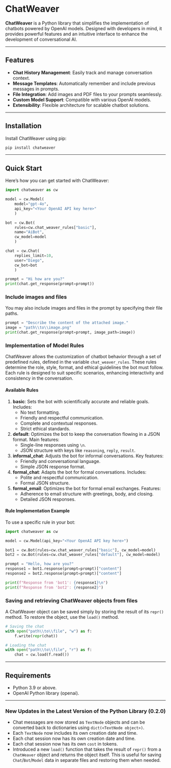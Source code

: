 # ChatWeaver

**ChatWeaver** is a Python library that simplifies the implementation of chatbots powered by OpenAI models. Designed with developers in mind, it provides powerful features and an intuitive interface to enhance the development of conversational AI.

---

## Features

- **Chat History Management**: Easily track and manage conversation context.
- **Message Templates**: Automatically remember and include previous messages in prompts.
- **File Integration**: Add images and PDF files to your prompts seamlessly.
- **Custom Model Support**: Compatible with various OpenAI models.
- **Extensibility**: Flexible architecture for scalable chatbot solutions.

---

## Installation
Install ChatWeaver using pip:

```bash
pip install chatweaver
```

---

## Quick Start

Here’s how you can get started with ChatWeaver:

```python
import chatweaver as cw

model = cw.Model(
    model="gpt-4o", 
    api_key="<Your OpenAI API key here>"
    )

bot = cw.Bot(
    rules=cw.chat_weaver_rules["basic"], 
    name="AiBot", 
    cw_model=model
    )

chat = cw.Chat(
    replies_limit=10, 
    user="Diego", 
    cw_bot=bot
    )

prompt = "Hi how are you?"
print(chat.get_response(prompt=prompt))
```

### Include images and files

You may also include images and files in the prompt by specifying their file paths.
```python
prompt = "Describe the content of the attached image."
image = "path\\to\\image.png"
print(chat.get_response(prompt=prompt, image_path=image))
```

### Implementation of Model Rules

ChatWeaver allows the customization of chatbot behavior through a set of predefined rules, defined in the variable `chat_weaver_rules`. These rules determine the role, style, format, and ethical guidelines the bot must follow. Each rule is designed to suit specific scenarios, enhancing interactivity and consistency in the conversation.

#### Available Rules

1. **basic**: Sets the bot with scientifically accurate and reliable goals. Includes:
   - No text formatting.
   - Friendly and respectful communication.
   - Complete and contextual responses.
   - Strict ethical standards.
2. **default**: Optimizes the bot to keep the conversation flowing in a JSON format. Main features:
   - Single-line responses using `\n`.
   - JSON structure with keys like `reasoning`, `reply`, `result`.
3. **informal_chat**: Adjusts the bot for informal conversations. Key features:
   - Friendly and conversational language.
   - Simple JSON response format.
4. **formal_chat**: Adapts the bot for formal conversations. Includes:
   - Polite and respectful communication.
   - Formal JSON structure.
5. **formal_email**: Optimizes the bot for formal email exchanges. Features:
   - Adherence to email structure with greetings, body, and closing.
   - Detailed JSON responses.

#### Rule Implementation Example

To use a specific rule in your bot:

```python
import chatweaver as cw

model = cw.Model(api_key="<Your OpenAI API key here>")

bot1 = cw.Bot(rules=cw.chat_weaver_rules["basic"], cw_model=model)
bot2 = cw.Bot(rules=cw.chat_weaver_rules["default"], cw_model=model)

prompt = "Hello, how are you?"
response1 = bot1.response(prompt=prompt)["content"]
response2 = bot2.response(prompt=prompt)["content"]

print(f"Response from 'bot1': {response1}\n")
print(f"Response from 'bot2': {response2}")
```

### Saving and retrieving ChatWeaver objects from files
A ChatWeaver object can be saved simply by storing the result of its `repr()` method. To restore the object, use the `load()` method.

```python
# Saving the chat
with open("path\\to\\file", "w") as f:
    f.write(repr(chat))

# Loading the chat
with open("path\\to\\file", "r") as f:
    chat = cw.load(f.read())
```

---

## Requirements
- Python 3.9 or above.
- OpenAI Python library (openai).

---

### New Updates in the Latest Version of the Python Library (0.2.0)

- Chat messages are now stored as `TextNode` objects and can be converted back to dictionaries using `dict(<TextNode object>)`.  
- Each `TextNode` now includes its own creation date and time.  
- Each chat session now has its own creation date and time.  
- Each chat session now has its own `cost` in tokens.
- Introduced a new `load()` function that takes the result of `repr()` from a `ChatWeaver` object and returns the object itself. This is useful for saving `Chat`/`Bot`/`Model` data in separate files and restoring them when needed.  

